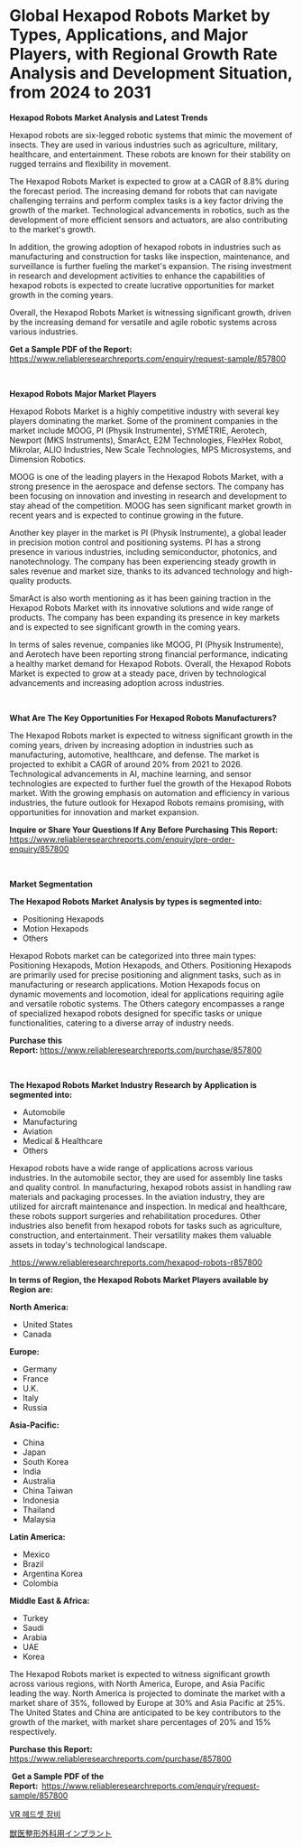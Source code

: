 <p><h1>Global Hexapod Robots Market by Types, Applications, and Major Players, with Regional Growth Rate Analysis and Development Situation, from 2024 to 2031</h1></p><p><strong>Hexapod Robots Market Analysis and Latest Trends</strong></p>
<p><p>Hexapod robots are six-legged robotic systems that mimic the movement of insects. They are used in various industries such as agriculture, military, healthcare, and entertainment. These robots are known for their stability on rugged terrains and flexibility in movement.</p><p>The Hexapod Robots Market is expected to grow at a CAGR of 8.8% during the forecast period. The increasing demand for robots that can navigate challenging terrains and perform complex tasks is a key factor driving the growth of the market. Technological advancements in robotics, such as the development of more efficient sensors and actuators, are also contributing to the market's growth.</p><p>In addition, the growing adoption of hexapod robots in industries such as manufacturing and construction for tasks like inspection, maintenance, and surveillance is further fueling the market's expansion. The rising investment in research and development activities to enhance the capabilities of hexapod robots is expected to create lucrative opportunities for market growth in the coming years.</p><p>Overall, the Hexapod Robots Market is witnessing significant growth, driven by the increasing demand for versatile and agile robotic systems across various industries.</p></p>
<p><strong>Get a Sample PDF of the Report:&nbsp;</strong> <a href="https://www.reliableresearchreports.com/enquiry/request-sample/857800">https://www.reliableresearchreports.com/enquiry/request-sample/857800</a></p>
<p>&nbsp;</p>
<p><strong>Hexapod Robots Major Market Players</strong></p>
<p><p>Hexapod Robots Market is a highly competitive industry with several key players dominating the market. Some of the prominent companies in the market include MOOG, PI (Physik Instrumente), SYMÉTRIE, Aerotech, Newport (MKS Instruments), SmarAct, E2M Technologies, FlexHex Robot, Mikrolar, ALIO Industries, New Scale Technologies, MPS Microsystems, and Dimension Robotics.</p><p>MOOG is one of the leading players in the Hexapod Robots Market, with a strong presence in the aerospace and defense sectors. The company has been focusing on innovation and investing in research and development to stay ahead of the competition. MOOG has seen significant market growth in recent years and is expected to continue growing in the future.</p><p>Another key player in the market is PI (Physik Instrumente), a global leader in precision motion control and positioning systems. PI has a strong presence in various industries, including semiconductor, photonics, and nanotechnology. The company has been experiencing steady growth in sales revenue and market size, thanks to its advanced technology and high-quality products.</p><p>SmarAct is also worth mentioning as it has been gaining traction in the Hexapod Robots Market with its innovative solutions and wide range of products. The company has been expanding its presence in key markets and is expected to see significant growth in the coming years.</p><p>In terms of sales revenue, companies like MOOG, PI (Physik Instrumente), and Aerotech have been reporting strong financial performance, indicating a healthy market demand for Hexapod Robots. Overall, the Hexapod Robots Market is expected to grow at a steady pace, driven by technological advancements and increasing adoption across industries.</p></p>
<p>&nbsp;</p>
<p><strong>What Are The Key Opportunities For Hexapod Robots Manufacturers?</strong></p>
<p><p>The Hexapod Robots market is expected to witness significant growth in the coming years, driven by increasing adoption in industries such as manufacturing, automotive, healthcare, and defense. The market is projected to exhibit a CAGR of around 20% from 2021 to 2026. Technological advancements in AI, machine learning, and sensor technologies are expected to further fuel the growth of the Hexapod Robots market. With the growing emphasis on automation and efficiency in various industries, the future outlook for Hexapod Robots remains promising, with opportunities for innovation and market expansion.</p></p>
<p><strong>Inquire or Share Your Questions If Any Before Purchasing This Report:</strong> <a href="https://www.reliableresearchreports.com/enquiry/pre-order-enquiry/857800">https://www.reliableresearchreports.com/enquiry/pre-order-enquiry/857800</a></p>
<p>&nbsp;</p>
<p><strong>Market Segmentation</strong></p>
<p><strong>The Hexapod Robots Market Analysis by types is segmented into:</strong></p>
<p><ul><li>Positioning Hexapods</li><li>Motion Hexapods</li><li>Others</li></ul></p>
<p><p>Hexapod Robots market can be categorized into three main types: Positioning Hexapods, Motion Hexapods, and Others. Positioning Hexapods are primarily used for precise positioning and alignment tasks, such as in manufacturing or research applications. Motion Hexapods focus on dynamic movements and locomotion, ideal for applications requiring agile and versatile robotic systems. The Others category encompasses a range of specialized hexapod robots designed for specific tasks or unique functionalities, catering to a diverse array of industry needs.</p></p>
<p><strong>Purchase this Report:&nbsp;</strong><a href="https://www.reliableresearchreports.com/purchase/857800">https://www.reliableresearchreports.com/purchase/857800</a></p>
<p>&nbsp;</p>
<p><strong>The Hexapod Robots Market Industry Research by Application is segmented into:</strong></p>
<p><ul><li>Automobile</li><li>Manufacturing</li><li>Aviation</li><li>Medical & Healthcare</li><li>Others</li></ul></p>
<p><p>Hexapod robots have a wide range of applications across various industries. In the automobile sector, they are used for assembly line tasks and quality control. In manufacturing, hexapod robots assist in handling raw materials and packaging processes. In the aviation industry, they are utilized for aircraft maintenance and inspection. In medical and healthcare, these robots support surgeries and rehabilitation procedures. Other industries also benefit from hexapod robots for tasks such as agriculture, construction, and entertainment. Their versatility makes them valuable assets in today's technological landscape.</p></p>
<p><a href="https://www.reliableresearchreports.com/hexapod-robots-r857800">&nbsp;https://www.reliableresearchreports.com/hexapod-robots-r857800</a></p>
<p><strong>In terms of Region, the Hexapod Robots Market Players available by Region are:</strong></p>
<p>
    <p> <strong> North America: </strong>
        <ul>
            <li>United States</li>
            <li>Canada</li>
        </ul>
        </p> 
    <p> <strong> Europe: </strong>
        <ul>
            <li>Germany</li>
            <li>France</li>
            <li>U.K.</li>
            <li>Italy</li>
            <li>Russia</li>
        </ul>
        </p> 
    <p> <strong> Asia-Pacific: </strong>
        <ul>
            <li>China</li>
            <li>Japan</li>
            <li>South Korea</li>
            <li>India</li>
            <li>Australia</li>
            <li>China Taiwan</li>
            <li>Indonesia</li>
            <li>Thailand</li>
            <li>Malaysia</li>
        </ul>
        </p> 
    <p> <strong> Latin America: </strong>
        <ul>
            <li>Mexico</li>
            <li>Brazil</li>
            <li>Argentina Korea</li>
            <li>Colombia</li>
        </ul>
        </p> 
    <p> <strong> Middle East & Africa: </strong>
        <ul>
            <li>Turkey</li>
            <li>Saudi</li>
            <li>Arabia</li>
            <li>UAE</li>
            <li>Korea</li>
        </ul>
    </p>
    </p>
<p><p>The Hexapod Robots market is expected to witness significant growth across various regions, with North America, Europe, and Asia Pacific leading the way. North America is projected to dominate the market with a market share of 35%, followed by Europe at 30% and Asia Pacific at 25%. The United States and China are anticipated to be key contributors to the growth of the market, with market share percentages of 20% and 15% respectively.</p></p>
<p><strong>Purchase this Report: </strong><a href="https://www.reliableresearchreports.com/purchase/857800">https://www.reliableresearchreports.com/purchase/857800</a></p>
<p>&nbsp;<strong>Get a Sample PDF of the Report:&nbsp;&nbsp;</strong><a href="https://www.reliableresearchreports.com/enquiry/request-sample/857800">https://www.reliableresearchreports.com/enquiry/request-sample/857800</a></p>
<p><strong></strong></p>
<p><p><a href="https://github.com/xvz497517413/Market-Research-Report-List-1/blob/main/161929726654.md">VR 헤드셋 장비</a></p><p><a href="https://github.com/ksxzwxabcuynh011/Market-Research-Report-List-1/blob/main/168150828990.md">獣医整形外科用インプラント</a></p></p>